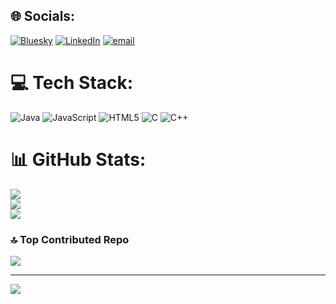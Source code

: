 
## 🌐 Socials:
[![Bluesky](https://img.shields.io/badge/bluesky-0285FF?style=for-the-badge&logo=bluesky&logoColor=%23FFFFFF)](https://bsky.app/profile/Manisha) [![LinkedIn](https://img.shields.io/badge/LinkedIn-%230077B5.svg?logo=linkedin&logoColor=white)](https://linkedin.com/in/manishaabhi/) [![email](https://img.shields.io/badge/Email-D14836?logo=gmail&logoColor=white)](mailto:manishaabhi068@gmail.com) 

# 💻 Tech Stack:
![Java](https://img.shields.io/badge/java-%23ED8B00.svg?style=for-the-badge&logo=openjdk&logoColor=white) ![JavaScript](https://img.shields.io/badge/javascript-%23323330.svg?style=for-the-badge&logo=javascript&logoColor=%23F7DF1E) ![HTML5](https://img.shields.io/badge/html5-%23E34F26.svg?style=for-the-badge&logo=html5&logoColor=white) ![C](https://img.shields.io/badge/c-%2300599C.svg?style=for-the-badge&logo=c&logoColor=white) ![C++](https://img.shields.io/badge/c++-%2300599C.svg?style=for-the-badge&logo=c%2B%2B&logoColor=white)
# 📊 GitHub Stats:
![](https://github-readme-stats.vercel.app/api?username=Manisha2005&theme=dark&hide_border=false&include_all_commits=false&count_private=false)<br/>
![](https://nirzak-streak-stats.vercel.app/?user=Manisha2005&theme=dark&hide_border=false)<br/>
![](https://github-readme-stats.vercel.app/api/top-langs/?username=Manisha2005&theme=dark&hide_border=false&include_all_commits=false&count_private=false&layout=compact)

### 🔝 Top Contributed Repo
![](https://github-contributor-stats.vercel.app/api?username=Manisha2005&limit=5&theme=dark&combine_all_yearly_contributions=true)

---
[![](https://visitcount.itsvg.in/api?id=Manisha2005&icon=0&color=0)](https://visitcount.itsvg.in)


